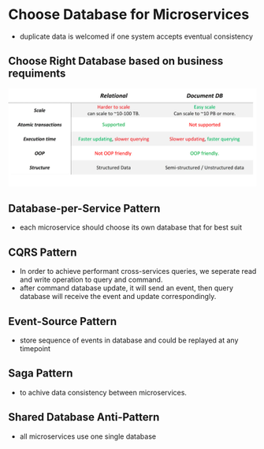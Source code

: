 # Choose Database for Microservices

- duplicate data is welcomed if one system accepts eventual consistency

## Choose Right Database based on business requiments

![image](./img/2024-04-02-21-16-30.png)

## Database-per-Service Pattern

- each microservice should choose its own database that for best suit

## CQRS Pattern

- In order to achieve performant cross-services queries, we seperate read and write operation to query and command.
- after command database update, it will send an event, then query database will receive the event and update correspondingly.

## Event-Source Pattern

- store sequence of events in database and  could be replayed at any timepoint

## Saga Pattern

- to achive data consistency between microservices.

## Shared Database Anti-Pattern

- all microservices use one single database